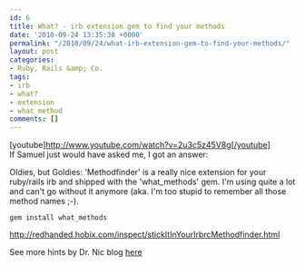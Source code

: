 ```yaml
---
id: 6
title: What? - irb extension gem to find your methods
date: '2010-09-24 13:35:38 +0000'
permalink: "/2010/09/24/what-irb-extension-gem-to-find-your-methods/"
layout: post
categories:
- Ruby, Rails &amp; Co.
tags:
- irb
- what?
- extension
- what_method
comments: []
---
```

[youtube]http://www.youtube.com/watch?v=2u3c5z45V8g[/youtube]  
If Samuel just would have asked me, I got an answer:

Oldies, but Goldies: 'Methodfinder' is a really nice extension for your ruby/rails irb and shipped with the 'what_methods' gem. I'm using quite a lot and can't go without it anymore (aka. I'm too stupid to remember all those method names ;-).

`gem install what_methods`

<http://redhanded.hobix.com/inspect/stickItInYourIrbrcMethodfinder.html>

See more hints by Dr. Nic blog [here](http://drnicwilliams.com/2006/10/12/my-irbrc-for-consoleirb/)